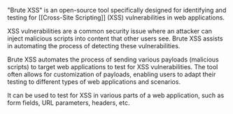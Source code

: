 "Brute XSS" is an open-source tool specifically designed for identifying and testing for [[Cross-Site Scripting]] (XSS) vulnerabilities in web applications. 

XSS vulnerabilities are a common security issue where an attacker can inject malicious scripts into content that other users see. Brute XSS assists in automating the process of detecting these vulnerabilities.

Brute XSS automates the process of sending various payloads (malicious scripts) to target web applications to test for XSS vulnerabilities. The tool often allows for customization of payloads, enabling users to adapt their testing to different types of web applications and scenarios.

It can be used to test for XSS in various parts of a web application, such as form fields, URL parameters, headers, etc.